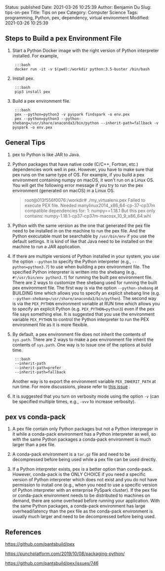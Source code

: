 Status: published
Date: 2021-03-26 10:25:39
Author: Benjamin Du
Slug: tips-on-pex
Title: Tips on pex
Category: Computer Science
Tags: programming, Python, pex, dependency, virtual environment
Modified: 2021-03-26 10:25:39

## Steps to Build a pex Environment File

1. Start a Python Docker image with the right version of Python interpreter installed.
    For example,

        :::bash
        docker run -it -v $(pwd):/workdir python:3.5-buster /bin/bash

2. Install pex.

        :::bash
        pip3 install pex

3. Build a pex environment file.

        :::bash
        pex --python=python3 -v pyspark findspark -o env.pex
        pex --python=python3 --python-shebang=/usr/share/anaconda3/bin/python --inherit-path=fallback -v pyspark -o env.pex

## General Tips

1. pex to Python is like JAR to Java.

2. Python packages that have native code (C/C++, Fortran, etc.) dependencies work well in pex.
    However,
    you have to make sure that pex runs on the same type of OS. 
    For example, 
    if you build a pex environment containing numpy on macOS,
    it won't run on a Linux OS.
    You will get the following error message 
    if you try to run the pex environment (generated on macOS) in a Linux OS.

    > root@013f556f0076:/workdir# ./my_virtualenv.pex 
    > Failed to execute PEX file. Needed manylinux2014_x86_64-cp-37-cp37m compatible dependencies for:
    > 1: numpy==1.18.1
    >    But this pex only contains:
    >      numpy-1.18.1-cp37-cp37m-macosx_10_9_x86_64.whl

2. Python with the same version as the one that generated the pex file
    need to be installed in on the machine to run the pex file.
    And the Python executable must be searchable by `/usr/bin/env` if you use the default settings.
    It is kind of like that Java need to be installed on the machine to run a JAR application.

3. If there are multiple versions of Python installed in your system,
    you use the option `--python` to specify the Python interpreter 
    (e.g., `--python=python3.7`)
    to use when building a pex environment file.
    The specified Python interpreter is written into the shebang 
    (e.g., `#!/usr/bin/env python3.7`) 
    for running the built pex environment file.
    There are 2 ways to customize thee shebang used for running the built pex environment file.
    The first way is via the option `--python-shebang` at BUILDING time
    which allows you to specify an explicit shebang line
    (e.g. `--python-shebang=/usr/share/anaconda3/bin/python`).
    The second way is via the `PEX_PYTHON` environment variable at RUN time
    which allows you to specify an explicit Python 
    (e.g. `PEX_PYTHON=python3`) 
    even if the pex file says something else.
    It is suggested that you use the environment variable `PEX_PYTHON`
    to control the Python interpreter to run the PEX environment file
    as it is more flexible.

5. By default, 
    a pex environment file does not inherit the contents of `sys.path`.
    There are 2 ways to make a pex environment file inherit the contents of `sys.path`. 
    One way is to issue one of the options at bulid time.

        :::bash
        --inherit-path
        --inherit-path=prefer
        --inherit-path=fallback

    Another way is to export the environment variable `PEX_INHERIT_PATH` at run time.
    For more discussions,
    please refer to 
    [this issue](https://github.com/pantsbuild/pex/issues/904#event-3057832565)
    .

4. It is suggested that you turn on verbosity mode 
    using the option `-v` 
    (can be specified multiple times, e.g., `-vvv` to increase verbosity).

## pex vs conda-pack

1. A pex file contain only Python packages but not a Python interpreger in it 
    while a conda-pack environment has a Python interpreter as well,
    so with the same Python packages a conda-pack environment is much larger than a pex file.

2. A conda-pack environment is a `tar.gz` file and need to be decompressed before being used
    while a pex file can be used directly.

3. If a Python interpreter exists,
    pex is a better option than conda-pack. 
    However, 
    conda-pack is the ONLY CHOICE if you need a specific version of Python interpreter 
    which does not exist and you do not have permission to install one
    (e.g., when you need to use a specific version of Python interpreter with an enterprise PySpark cluster). 
    If the pex file or conda-pack environment needs to be distributed to machines on demand,
    there are some overhead before running your application. 
    With the same Python packages, 
    a conda-pack environment has large overhead/latency than the pex file
    as the conda-pack environment is usually much larger and need to be decompressed before being used.

## References

https://github.com/pantsbuild/pex

https://punchplatform.com/2019/10/08/packaging-python/

https://github.com/pantsbuild/pex/issues/746